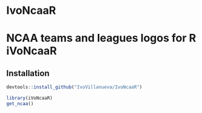 # IvoNcaaR
NCAA teams and leagues logos  for R
iVoNcaaR
================

## Installation

``` r
devtools::install_github("IvoVillanueva/IvoNcaaR")
```





``` r
library(iVoNcaaR)
get_ncaa()

```
